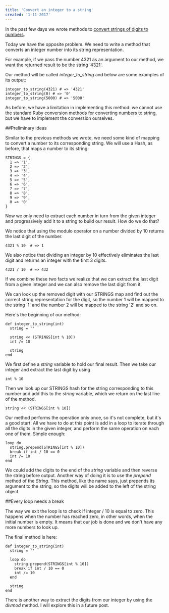 ```yaml
---
title: 'Convert an integer to a string'
created: '1-11-2017'
---
```


In the past few days we wrote methods to [convert strings of digits to numbers](https://medium.com/@cesareferrari/convert-a-string-of-digits-into-its-corresponding-integer-72187a035dcc#.yiejkyrey).

Today we have the opposite problem. We need to write a method that converts an integer number into its string representation.

For example, if we pass the number 4321 as an argument to our method, we want the returned result to be the string '4321'.

Our method will be called _integer_to_string_ and below are some examples of its output:

```
integer_to_string(4321) # => '4321'
integer_to_string(0) # => '0'
integer_to_string(5000) # => '5000'
```

As before, we have a limitation in implementing this method: we cannot use the standard Ruby conversion methods for converting numbers to string, but we have to implement the conversion ourselves.

##Preliminary ideas

Similar to the previous methods we wrote, we need some kind of mapping to convert a number to its corresponding string. We will use a Hash, as before, that maps a number to its string:

```
STRINGS = {
  1 => '1',
  2 => '2',
  3 => '3',
  4 => '4',
  5 => '5',
  6 => '6',
  7 => '7',
  8 => '8',
  9 => '9',
  0 => '0'
}
```

Now we only need to extract each number in turn from the given integer and progressively add it to a string to build our result. How do we do that?

We notice that using the modulo operator on a number divided by 10 returns the last digit of the number.

```
4321 % 10  # => 1
```

We also notice that dividing an integer by 10 effectively eliminates the last digit and returns an integer with the first 3 digits.

```
4321 / 10  # => 432
```

If we combine these two facts we realize that we can extract the last digit from a given integer and we can also remove the last digit from it.

We can look up the removed digit with our STRINGS map and find out the correct string representation for the digit, so the number 1 will be mapped to the string '1' and the number 2 will be mapped to the string '2' and so on.

Here's the beginning of our method:

```
def integer_to_string(int)
  string = ''

  string << (STRINGS[int % 10])
  int /= 10

  string
end
```

We first define a _string_ variable to hold our final result. Then we take our integer and extract the last digit by using

```
int % 10
```

Then we look up our STRINGS hash for the string corresponding to this number and add this to the _string_ variable, which we return on the last line of the method.

```
string << (STRINGS[int % 10])
```

Our method performs the operation only once, so it's not complete, but it's a good start. All we have to do at this point is add in a loop to iterate through all the digits in the given integer, and perform the same operation on each one of them. Simple enough:

```
loop do
  string.prepend(STRINGS[int % 10])
  break if int / 10 == 0
  int /= 10
end
```

We could add the digits to the end of the _string_ variable and then reverse the string before output.
Another way of doing it is to use the _prepend_ method of the _String_.  This method, like the name says, just prepends its argument to the string, so the digits will be added to the left of the string object.

##Every loop needs a break

The way we exit the loop is to check if integer / 10 is equal to zero.
This happens when the number has reached zero, in other words, when the initial number is empty.
It means that our job is done and we don't have any more numbers to look up.

The final method is here:

```
def integer_to_string(int)
  string = ''

  loop do
    string.prepend(STRINGS[int % 10])
    break if int / 10 == 0
    int /= 10
  end

  string
end
```

There is another way to extract the digits from our integer by using the _divmod_ method.  I will explore this in a future post.




